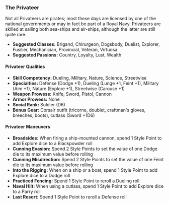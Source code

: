 ### The Privateer 

Not all Privateers are pirates; most these days are licensed by one of
the national governments or may in fact be part of a Royal Navy.
Privateers are skilled at sailing both sea-ships and air-ships, although
the latter are still quite rare.

- **Suggested Classes:** Brigand, Chirurgeon, Dogsbody, Duelist, Explorer, Fusilier, Mechanician, Provincial, Veteran, Virtuosa
- **Suggested Passions:** Country, Loyalty, Lust, Wealth

#### Privateer Qualities

- **Skill Competency:** Dueling, Military, Nature, Science, Streetwise
- **Specialties:** Defense (Dodge +1), Dueling (Lunge +1, Feint +1), Military (Aim +1), Nature (Explore +1), Streetwise (Carouse +1)
- **Weapon Prowess:** Knife, Sword, Pistol, Cannon
- **Armor Prowess:** None
- **Social Rank:** Soldier (D6)
- **Bonus Gear:** Corsair outfit (tricorne, doublet, craftman's gloves, breeches, boots), cutlass (Sword +1D6)

#### Privateer Maneuvers

- **Broadsides:** When firing a ship-mounted cannon, spend 1 Style Point to add Explore dice to a Blackpowder roll
- **Cunning Evasion:** Spend 2 Style Points to set the value of one Dodge die to its maximum value before rolling
- **Cunning Misdirection:** Spend 2 Style Points to set the value of one Feint die to its maximum value before rolling
- **Into the Rigging:** When on a ship or a boat, spend 1 Style Point to add Explore dice to a Dodge roll
- **Practiced Fencing:** Spend 1 Style Point to reroll a Dueling roll
- **Naval Hilt:** When using a cutlass, spend 1 Style Point to add Explore dice to a Parry roll
- **Last Resort:** Spend 1 Style Point to reroll a Defense roll


